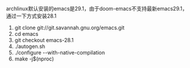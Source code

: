 archlinux默认安装的emacs是29.1，由于doom-emacs不支持最新emacs29.1，通过一下方式安装28.1

1. git clone git://git.savannah.gnu.org/emacs.git
2. cd emacs
3. git checkout emacs-28.1
4. ./autogen.sh
5. ./configure --with-native-compilation
6. make -j$(nproc)

  
